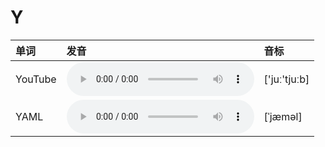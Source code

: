 
# Y

| 单词  | 发音 | 音标 |
| :-- | :-- | :-- |
| YouTube | <audio :src="$withBase('/audio/YouTube.mp3')" controls="controls" controlslist="nodownload"></audio> | ['juː'tjuːb] |
| YAML | <audio :src="$withBase('/audio/YAML.mp3')" controls="controls" controlslist="nodownload"></audio> | [ˈjæməl] |
